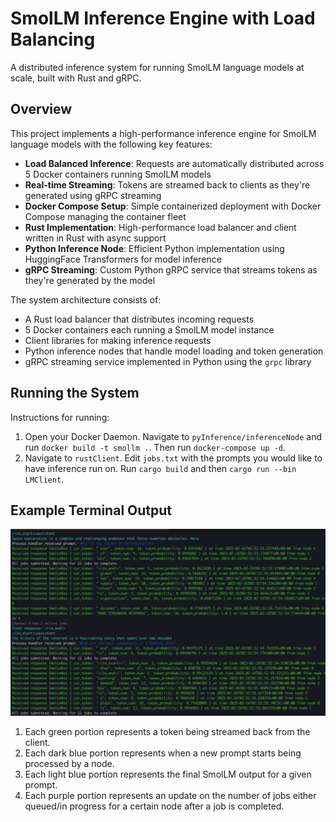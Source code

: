 # SmolLM Inference Engine with Load Balancing

A distributed inference system for running SmolLM language models at scale, built with Rust and gRPC.

## Overview

This project implements a high-performance inference engine for SmolLM language models with the following key features:

- **Load Balanced Inference**: Requests are automatically distributed across 5 Docker containers running SmolLM models
- **Real-time Streaming**: Tokens are streamed back to clients as they're generated using gRPC streaming
- **Docker Compose Setup**: Simple containerized deployment with Docker Compose managing the container fleet
- **Rust Implementation**: High-performance load balancer and client written in Rust with async support
- **Python Inference Node**: Efficient Python implementation using HuggingFace Transformers for model inference
- **gRPC Streaming**: Custom Python gRPC service that streams tokens as they're generated by the model

The system architecture consists of:

- A Rust load balancer that distributes incoming requests
- 5 Docker containers each running a SmolLM model instance
- Client libraries for making inference requests
- Python inference nodes that handle model loading and token generation
- gRPC streaming service implemented in Python using the `grpc` library

## Running the System

Instructions for running:

1. Open your Docker Daemon. Navigate to `pyInference/inferenceNode` and run `docker build -t smollm .`. Then run `docker-compose up -d`.
2. Navigate to `rustClient`. Edit `jobs.txt` with the prompts you would like to have inference run on. Run `cargo build` and then `cargo run --bin LMClient`.

## Example Terminal Output

![Terminal Output](example_terminal_output.png)

1. Each green portion represents a token being streamed back from the client.
2. Each dark blue portion represents when a new prompt starts being processed by a node.
3. Each light blue portion represents the final SmolLM output for a given prompt.
4. Each purple portion represents an update on the number of jobs either queued/in progress for a certain node after a job is completed.
